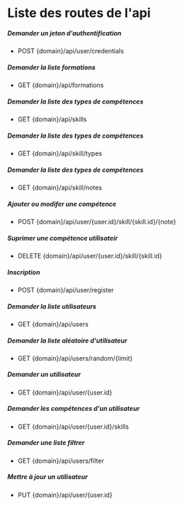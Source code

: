 # Liste des routes de l'api

##### Demander un jeton d'authentification
* POST {domain}/api/user/credentials

##### Demander la liste formations
* GET {domain}/api/formations

##### Demander la liste des types de compétences
* GET {domain}/api/skills

##### Demander la liste des types de compétences
* GET {domain}/api/skill/types

##### Demander la liste des types de compétences
* GET {domain}/api/skill/notes

##### Ajouter ou modifer une compétence
* POST {domain}/api/user/{user.id}/skill/{skill.id}/{note}

##### Suprimer une compétence utilisateir
* DELETE {domain}/api/user/{user.id}/skill/{skill.id}

##### Inscription
* POST {domain}/api/user/register

##### Demander la liste utilisateurs
* GET {domain}/api/users

##### Demander la liste aléatoire d'utilisateur
* GET {domain}/api/users/random/{limit}

##### Demander un utilisateur
* GET {domain}/api/user/{user.id}

##### Demander les compétences d'un utilisateur
* GET {domain}/api/user/{user.id}/skills

##### Demander une liste filtrer
* GET {domain}/api/users/filter

##### Mettre à jour un utilisateur
* PUT {domain}/api/user/{user.id}

